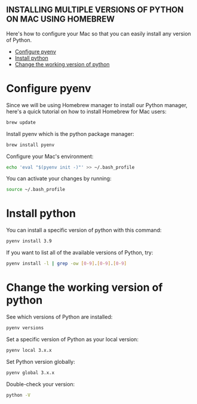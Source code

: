 **INSTALLING MULTIPLE VERSIONS OF PYTHON ON MAC USING HOMEBREW**
---

Here's how to configure your Mac so that you can easily install any version of Python.

- [Configure pyenv](#configure-pyenv)
- [Install python](#install-python)
- [Change the working version of python](#change-the-working-version-of-python)

# Configure pyenv

Since we will be using Homebrew manager to install our Python manager, here's a quick tutorial on how to install Homebrew for Mac users:

```bash
brew update
```

Install pyenv which is the python package manager:

```bash
brew install pyenv
```

Configure your Mac's environment:

```bash
echo 'eval "$(pyenv init -)"' >> ~/.bash_profile
```

You can activate your changes by running:

```bash
source ~/.bash_profile
```

# Install python

You can install a specific version of python with this command:

```bash
pyenv install 3.9
```

If you want to list all of the available versions of Python, try:

```bash
pyenv install -l | grep -ow [0-9].[0-9].[0-9]
```

# Change the working version of python

See which versions of Python are installed:

```bash
pyenv versions
```

Set a specific version of Python as your local version:

```bash
pyenv local 3.x.x
```

Set Python version globally:

```bash
pyenv global 3.x.x
```

Double-check your version:

```bash
python -V
```

